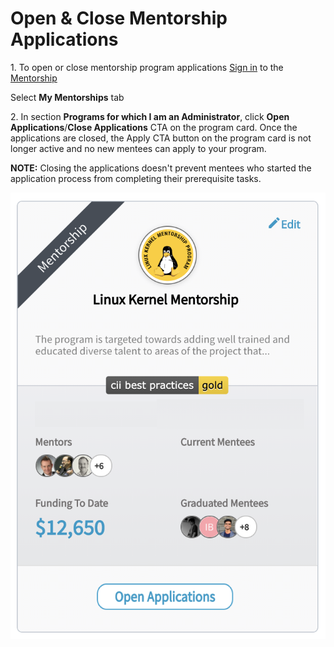 # Open & Close Mentorship Applications

1\. To open or close mentorship program applications [Sign in](../../sso/sign-in/) to the [Mentorship](https://mentorship.lfx.linuxfoundation.org)

Select **My Mentorships** tab

2\. In section **Programs for which I am an Administrator**, click **Open Applications**/**Close Applications** CTA on the program card. Once the applications are closed, the Apply CTA button on the program card is not longer active and no new mentees can apply to your program.

**NOTE:** Closing the applications doesn't prevent mentees who started the application process from completing their prerequisite tasks.

![](<../../.gitbook/assets/Edit Program.png>)
